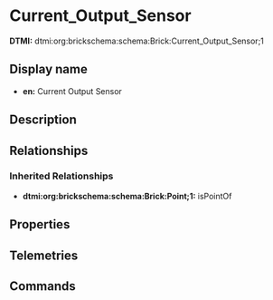 # Current_Output_Sensor
**DTMI:** dtmi:org:brickschema:schema:Brick:Current_Output_Sensor;1
## Display name
- **en:** Current Output Sensor
## Description
## Relationships
### Inherited Relationships
* **dtmi:org:brickschema:schema:Brick:Point;1:** isPointOf
## Properties
## Telemetries
## Commands
